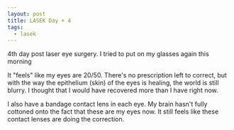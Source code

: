 ```yaml
---
layout: post
title: LASEK Day + 4
tags:
  - lasek
---
```

4th day post laser eye surgery. I tried to put on my glasses again this morning

It "feels" like my eyes are 20/50. There's no prescription left to correct, but with the way the epithelium (skin) of the eyes is healing, the world is still blurry. I thought that I would have recovered more than I have right now.

I also have a bandage contact lens in each eye. My brain hasn't fully cottoned onto the fact that these are my eyes now. It still feels like these contact lenses are doing the correction.
